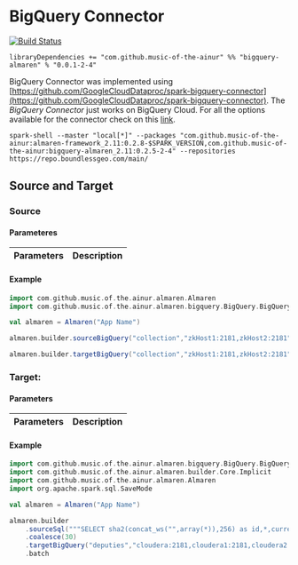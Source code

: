 # BigQuery Connector

[![Build Status](https://travis-ci.com/modakanalytics/bigquery.almaren.svg?branch=master)](https://travis-ci.com/modakanalytics/bigquery.almaren)

```
libraryDependencies += "com.github.music-of-the-ainur" %% "bigquery-almaren" % "0.0.1-2-4"
```

BigQuery Connector was implemented using [https://github.com/GoogleCloudDataproc/spark-bigquery-connector](https://github.com/GoogleCloudDataproc/spark-bigquery-connector). The *BigQuery Connector* just works on BigQuery Cloud.
For all the options available for the connector check on this [link](https://github.com/GoogleCloudDataproc/spark-bigquery-connector).

```
spark-shell --master "local[*]" --packages "com.github.music-of-the-ainur:almaren-framework_2.11:0.2.8-$SPARK_VERSION,com.github.music-of-the-ainur:bigquery-almaren_2.11:0.2.5-2-4" --repositories https://repo.boundlessgeo.com/main/
```


## Source and Target

### Source 
#### Parameteres

| Parameters | Description             |
|------------|-------------------------|

#### Example


```scala
import com.github.music.of.the.ainur.almaren.Almaren
import com.github.music.of.the.ainur.almaren.bigquery.BigQuery.BigQueryImplicit

val almaren = Almaren("App Name")

almaren.builder.sourceBigQuery("collection","zkHost1:2181,zkHost2:2181",Map("field_names" -> "first_name,last_name","rows" -> 100))

almaren.builder.targetBigQuery("collection","zkHost1:2181,zkHost2:2181",options)

```



### Target:
#### Parameters

| Parameters | Description             |
|------------|-------------------------|

#### Example

```scala
import com.github.music.of.the.ainur.almaren.bigquery.BigQuery.BigQueryImplicit
import com.github.music.of.the.ainur.almaren.builder.Core.Implicit
import com.github.music.of.the.ainur.almaren.Almaren
import org.apache.spark.sql.SaveMode

val almaren = Almaren("App Name")

almaren.builder
    .sourceSql("""SELECT sha2(concat_ws("",array(*)),256) as id,*,current_timestamp from deputies""")
    .coalesce(30)
    .targetBigQuery("deputies","cloudera:2181,cloudera1:2181,cloudera2:2181/bigquery",Map("batch_size" -> "100000","commit_within" -> "10000"),SaveMode.Overwrite)
    .batch
```

